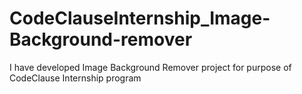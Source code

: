 # CodeClauseInternship_Image-Background-remover
I have developed Image Background Remover project for purpose of CodeClause Internship program

